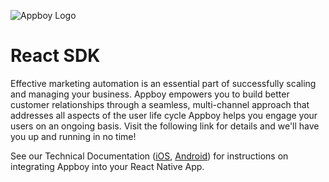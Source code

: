 ![Appboy Logo](https://github.com/Appboy/appboy-react-sdk/blob/master/Appboy_Logo_400x100.png)

# React SDK

Effective marketing automation is an essential part of successfully scaling and managing your business. Appboy empowers you to build better customer relationships through a seamless, multi-channel approach that addresses all aspects of the user life cycle Appboy helps you engage your users on an ongoing basis. Visit the following link for details and we'll have you up and running in no time!

See our Technical Documentation ([iOS](https://www.appboy.com/documentation/React_Native/iOS/), [Android](https://www.appboy.com/documentation/React_Native/Android_and_FireOS/)) for instructions on integrating Appboy into your React Native App.
